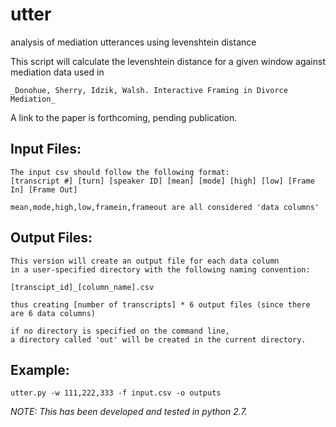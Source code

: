 utter
=====

analysis of mediation utterances using levenshtein distance

This script will calculate the levenshtein distance 
for a given window against mediation data used in

	_Donohue, Sherry, Idzik, Walsh. Interactive Framing in Divorce Mediation_

A link to the paper is forthcoming, pending publication.

Input Files:
-----
	The input csv should follow the following format:
	[transcript #] [turn] [speaker ID] [mean] [mode] [high] [low] [Frame In] [Frame Out]

	mean,mode,high,low,framein,frameout are all considered 'data columns'

Output Files:
-----
	This version will create an output file for each data column 
	in a user-specified directory with the following naming convention:

	[transcipt_id]_[column_name].csv

	thus creating [number of transcripts] * 6 output files (since there are 6 data columns)

	if no directory is specified on the command line, 
	a directory called 'out' will be created in the current directory.

Example:
-----
	utter.py -w 111,222,333 -f input.csv -o outputs

*NOTE: This has been developed and tested in python 2.7.* 

